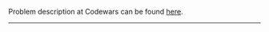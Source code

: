 Problem description at Codewars can be found
[here](https://www.codewars.com/kata/56bcaedfcf6b7f2125001118/train/python).

-------------


